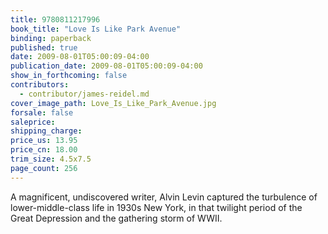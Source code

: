 ```yaml
---
title: 9780811217996
book_title: "Love Is Like Park Avenue"
binding: paperback
published: true
date: 2009-08-01T05:00:09-04:00
publication_date: 2009-08-01T05:00:09-04:00
show_in_forthcoming: false
contributors:
  - contributor/james-reidel.md
cover_image_path: Love_Is_Like_Park_Avenue.jpg
forsale: false
saleprice:
shipping_charge:
price_us: 13.95
price_cn: 18.00
trim_size: 4.5x7.5
page_count: 256
---
```

A magnificent, undiscovered writer, Alvin Levin captured the turbulence of lower-middle-class life in 1930s New York, in that twilight period of the Great Depression and the gathering storm of WWII.

